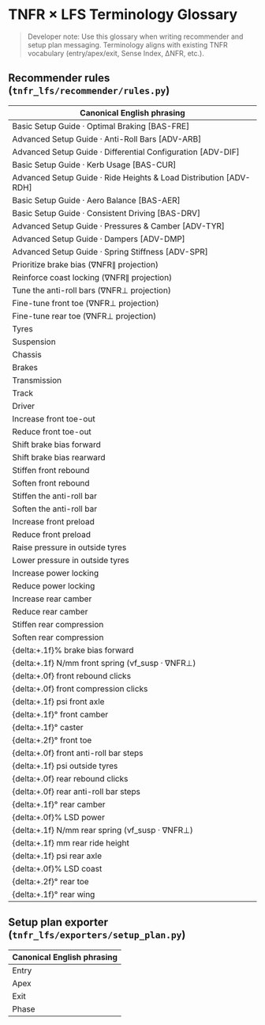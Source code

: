 # TNFR × LFS Terminology Glossary

> Developer note: Use this glossary when writing recommender and setup plan messaging. Terminology aligns with existing TNFR vocabulary (entry/apex/exit, Sense Index, ΔNFR, etc.).

## Recommender rules (`tnfr_lfs/recommender/rules.py`)

| Canonical English phrasing |
| --- |
| Basic Setup Guide · Optimal Braking [BAS-FRE] |
| Advanced Setup Guide · Anti-Roll Bars [ADV-ARB] |
| Advanced Setup Guide · Differential Configuration [ADV-DIF] |
| Basic Setup Guide · Kerb Usage [BAS-CUR] |
| Advanced Setup Guide · Ride Heights & Load Distribution [ADV-RDH] |
| Basic Setup Guide · Aero Balance [BAS-AER] |
| Basic Setup Guide · Consistent Driving [BAS-DRV] |
| Advanced Setup Guide · Pressures & Camber [ADV-TYR] |
| Advanced Setup Guide · Dampers [ADV-DMP] |
| Advanced Setup Guide · Spring Stiffness [ADV-SPR] |
| Prioritize brake bias (∇NFR∥ projection) |
| Reinforce coast locking (∇NFR∥ projection) |
| Tune the anti-roll bars (∇NFR⊥ projection) |
| Fine-tune front toe (∇NFR⊥ projection) |
| Fine-tune rear toe (∇NFR⊥ projection) |
| Tyres |
| Suspension |
| Chassis |
| Brakes |
| Transmission |
| Track |
| Driver |
| Increase front toe-out |
| Reduce front toe-out |
| Shift brake bias forward |
| Shift brake bias rearward |
| Stiffen front rebound |
| Soften front rebound |
| Stiffen the anti-roll bar |
| Soften the anti-roll bar |
| Increase front preload |
| Reduce front preload |
| Raise pressure in outside tyres |
| Lower pressure in outside tyres |
| Increase power locking |
| Reduce power locking |
| Increase rear camber |
| Reduce rear camber |
| Stiffen rear compression |
| Soften rear compression |
| {delta:+.1f}% brake bias forward |
| {delta:+.1f} N/mm front spring (νf_susp · ∇NFR⊥) |
| {delta:+.0f} front rebound clicks |
| {delta:+.0f} front compression clicks |
| {delta:+.1f} psi front axle |
| {delta:+.1f}° front camber |
| {delta:+.1f}° caster |
| {delta:+.2f}° front toe |
| {delta:+.0f} front anti-roll bar steps |
| {delta:+.1f} psi outside tyres |
| {delta:+.0f} rear rebound clicks |
| {delta:+.0f} rear anti-roll bar steps |
| {delta:+.1f}° rear camber |
| {delta:+.0f}% LSD power |
| {delta:+.1f} N/mm rear spring (νf_susp · ∇NFR⊥) |
| {delta:+.1f} mm rear ride height |
| {delta:+.1f} psi rear axle |
| {delta:+.0f}% LSD coast |
| {delta:+.2f}° rear toe |
| {delta:+.1f}° rear wing |

## Setup plan exporter (`tnfr_lfs/exporters/setup_plan.py`)

| Canonical English phrasing |
| --- |
| Entry |
| Apex |
| Exit |
| Phase |
